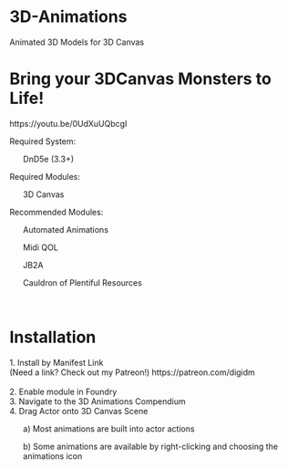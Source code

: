 # 3D-Animations
Animated 3D Models for 3D Canvas

<h1>Bring your 3DCanvas Monsters to Life!</h1>
https://youtu.be/0UdXuUQbcgI<br>

Required System: <br>
<ul>DnD5e (3.3+)</ul>

Required Modules:<br>
<ul>3D Canvas</ul>

Recommended Modules:<br>
<ul>Automated Animations</ul>
<ul>Midi QOL</ul>
<ul>JB2A</ul>
<ul>Cauldron of Plentiful Resources</ul>
<br>
<h1>Installation</h1>
1. Install by Manifest Link<br>
(Need a link? Check out my Patreon!) https://patreon.com/digidm<br>
<br>
2. Enable module in Foundry<br>
3. Navigate to the 3D Animations Compendium<br>
4. Drag Actor onto 3D Canvas Scene<br>
  <ul>a) Most animations are built into actor actions<br></ul>
  <ul>b) Some animations are available by right-clicking and choosing the animations icon<br></ul>
